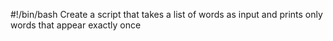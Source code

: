 #!/bin/bash
Create a script that takes a list of words as input and prints only words that appear exactly once
